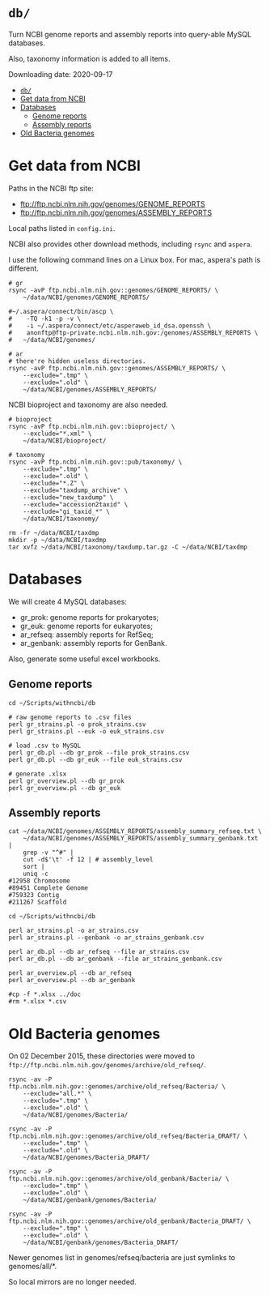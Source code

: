 # `db/`

Turn NCBI genome reports and assembly reports into query-able MySQL databases.

Also, taxonomy information is added to all items.

Downloading date: 2020-09-17

[TOC levels=1-3]: # ""

- [`db/`](#db)
- [Get data from NCBI](#get-data-from-ncbi)
- [Databases](#databases)
  - [Genome reports](#genome-reports)
  - [Assembly reports](#assembly-reports)
- [Old Bacteria genomes](#old-bacteria-genomes)


# Get data from NCBI

Paths in the NCBI ftp site:

* <ftp://ftp.ncbi.nlm.nih.gov/genomes/GENOME_REPORTS>
* <ftp://ftp.ncbi.nlm.nih.gov/genomes/ASSEMBLY_REPORTS>

Local paths listed in `config.ini`.

NCBI also provides other download methods, including `rsync` and `aspera`.

I use the following command lines on a Linux box. For mac, aspera's path is different.

```shell script
# gr
rsync -avP ftp.ncbi.nlm.nih.gov::genomes/GENOME_REPORTS/ \
    ~/data/NCBI/genomes/GENOME_REPORTS/

#~/.aspera/connect/bin/ascp \
#    -TQ -k1 -p -v \
#    -i ~/.aspera/connect/etc/asperaweb_id_dsa.openssh \
#    anonftp@ftp-private.ncbi.nlm.nih.gov:/genomes/ASSEMBLY_REPORTS \
#   ~/data/NCBI/genomes/

# ar
# there're hidden useless directories.
rsync -avP ftp.ncbi.nlm.nih.gov::genomes/ASSEMBLY_REPORTS/ \
    --exclude=".tmp" \
    --exclude=".old" \
    ~/data/NCBI/genomes/ASSEMBLY_REPORTS/

```

NCBI bioproject and taxonomy are also needed.

```shell script
# bioproject
rsync -avP ftp.ncbi.nlm.nih.gov::bioproject/ \
    --exclude="*.xml" \
    ~/data/NCBI/bioproject/

# taxonomy
rsync -avP ftp.ncbi.nlm.nih.gov::pub/taxonomy/ \
    --exclude=".tmp" \
    --exclude=".old" \
    --exclude="*.Z" \
    --exclude="taxdump_archive" \
    --exclude="new_taxdump" \
    --exclude="accession2taxid" \
    --exclude="gi_taxid_*" \
    ~/data/NCBI/taxonomy/

rm -fr ~/data/NCBI/taxdmp
mkdir -p ~/data/NCBI/taxdmp
tar xvfz ~/data/NCBI/taxonomy/taxdump.tar.gz -C ~/data/NCBI/taxdmp

```

# Databases

We will create 4 MySQL databases:

* gr_prok: genome reports for prokaryotes;
* gr_euk: genome reports for eukaryotes;
* ar_refseq: assembly reports for RefSeq;
* ar_genbank: assembly reports for GenBank.

Also, generate some useful excel workbooks.

## Genome reports

```shell script
cd ~/Scripts/withncbi/db

# raw genome reports to .csv files
perl gr_strains.pl -o prok_strains.csv
perl gr_strains.pl --euk -o euk_strains.csv

# load .csv to MySQL
perl gr_db.pl --db gr_prok --file prok_strains.csv
perl gr_db.pl --db gr_euk --file euk_strains.csv

# generate .xlsx
perl gr_overview.pl --db gr_prok
perl gr_overview.pl --db gr_euk

```

## Assembly reports

```shell script
cat ~/data/NCBI/genomes/ASSEMBLY_REPORTS/assembly_summary_refseq.txt \
    ~/data/NCBI/genomes/ASSEMBLY_REPORTS/assembly_summary_genbank.txt |
    grep -v "^#" |
    cut -d$'\t' -f 12 | # assembly_level
    sort |
    uniq -c
#12958 Chromosome
#89451 Complete Genome
#759323 Contig
#211267 Scaffold

```

```shell script
cd ~/Scripts/withncbi/db

perl ar_strains.pl -o ar_strains.csv
perl ar_strains.pl --genbank -o ar_strains_genbank.csv

perl ar_db.pl --db ar_refseq --file ar_strains.csv
perl ar_db.pl --db ar_genbank --file ar_strains_genbank.csv

perl ar_overview.pl --db ar_refseq
perl ar_overview.pl --db ar_genbank

#cp -f *.xlsx ../doc
#rm *.xlsx *.csv

```


# Old Bacteria genomes

On 02 December 2015, these directories were moved to
`ftp://ftp.ncbi.nlm.nih.gov/genomes/archive/old_refseq/`.

```shell script
rsync -av -P ftp.ncbi.nlm.nih.gov::genomes/archive/old_refseq/Bacteria/ \
    --exclude="all.*" \
    --exclude=".tmp" \
    --exclude=".old" \
    ~/data/NCBI/genomes/Bacteria/

rsync -av -P ftp.ncbi.nlm.nih.gov::genomes/archive/old_refseq/Bacteria_DRAFT/ \
    --exclude=".tmp" \
    --exclude=".old" \
    ~/data/NCBI/genomes/Bacteria_DRAFT/

rsync -av -P ftp.ncbi.nlm.nih.gov::genomes/archive/old_genbank/Bacteria/ \
    --exclude=".tmp" \
    --exclude=".old" \
    ~/data/NCBI/genbank/genomes/Bacteria/

rsync -av -P ftp.ncbi.nlm.nih.gov::genomes/archive/old_genbank/Bacteria_DRAFT/ \
    --exclude=".tmp" \
    --exclude=".old" \
    ~/data/NCBI/genbank/genomes/Bacteria_DRAFT/

```

Newer genomes list in genomes/refseq/bacteria are just symlinks to genomes/all/*.

So local mirrors are no longer needed.
